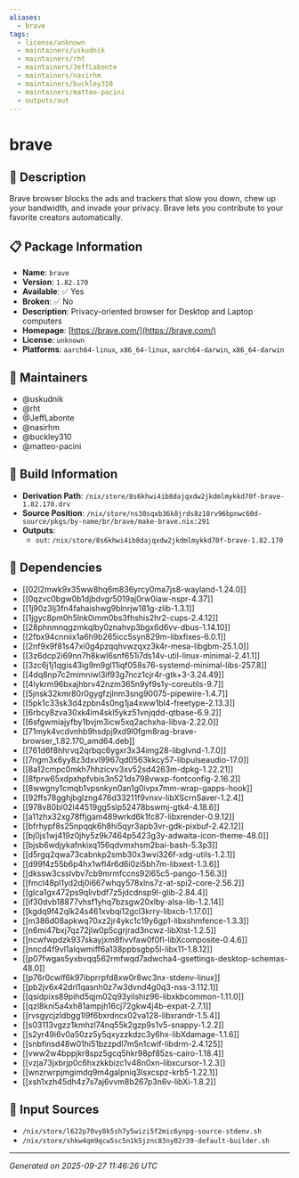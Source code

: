 ```yaml
---
aliases:
  - brave
tags:
  - license/unknown
  - maintainers/uskudnik
  - maintainers/rht
  - maintainers/JeffLabonte
  - maintainers/nasirhm
  - maintainers/buckley310
  - maintainers/matteo-pacini
  - outputs/out
---
```


# brave

## 📝 Description

Brave browser blocks the ads and trackers that slow you down,
chew up your bandwidth, and invade your privacy. Brave lets you
contribute to your favorite creators automatically.


## 📋 Package Information

- **Name**: `brave`
- **Version**: `1.82.170`
- **Available**: ✅ Yes
- **Broken**: ✅ No
- **Description**: Privacy-oriented browser for Desktop and Laptop computers
- **Homepage**: [https://brave.com/](https://brave.com/)
- **License**: `unknown`
- **Platforms**: `aarch64-linux`, `x86_64-linux`, `aarch64-darwin`, `x86_64-darwin`
## 👥 Maintainers

- @uskudnik
- @rht
- @JeffLabonte
- @nasirhm
- @buckley310
- @matteo-pacini


## 🔧 Build Information

- **Derivation Path**: `/nix/store/8s6khwi4ib8dajqxdw2jkdmlmykkd70f-brave-1.82.170.drv`
- **Source Position**: `/nix/store/ns30sqxb36k8jrds8z18rv96bpnwc60d-source/pkgs/by-name/br/brave/make-brave.nix:291`
- **Outputs**:
  - `out`:  `/nix/store/8s6khwi4ib8dajqxdw2jkdmlmykkd70f-brave-1.82.170`

## 🔗 Dependencies

- [[02l2mwk9x35ww8hq6m836yrcy0ma7js8-wayland-1.24.0]]
- [[0qzvc0bgw0b1djbdvgr5019aj0rw0iaw-nspr-4.37]]
- [[1j90z3lj3fn4fahaishwg9blnrjw181g-zlib-1.3.1]]
- [[1jgyc8pm0h5lnk0imm0bs3fhshis2hr2-cups-2.4.12]]
- [[28phnmnqgzmkqlby0znahvp3bgx6d6vv-dbus-1.14.10]]
- [[2fbx94cnniix1a6h9b265icc5syn829m-libxfixes-6.0.1]]
- [[2nf9x9f81s47xi0g4pzqqhvwzqxz3k4r-mesa-libgbm-25.1.0]]
- [[3z6dcp2i69nn7h8kwl6snf651i7ds14v-util-linux-minimal-2.41.1]]
- [[3zc6j1j1qgis43ig9m9gl11iqf058s76-systemd-minimal-libs-257.8]]
- [[4dq8np7c2mimniwl3if93g7ncz1cjr4r-gtk+3-3.24.49]]
- [[4lykrm96bxajhbrv42nzm365n9yf9s1y-coreutils-9.7]]
- [[5jnsk32kmr80r0gygfzjlnm3sng90075-pipewire-1.4.7]]
- [[5pk1c33sk3d4zpbn4s0ng1ja4xww1bl4-freetype-2.13.3]]
- [[6rbcy8zva30xk4lm4skl5ykz51vnjqdd-qtbase-6.9.2]]
- [[6sfgwmiajyfby1bvjm3icw5xq2achxha-libva-2.22.0]]
- [[71myk4vcdvnhb9hsdpj9xd9l0fgm8rag-brave-browser_1.82.170_amd64.deb]]
- [[761d6f8hhrvq2qrbqc6ygxr3x34img28-libglvnd-1.7.0]]
- [[7ngm3x6yy8z3dxvl9967qd0563kkcy57-libpulseaudio-17.0]]
- [[8a12cmpc0mkh7hhzicvv3xv52sd4263m-dpkg-1.22.21]]
- [[8fprw65xdpxhpfvbis3n521ds798vwxp-fontconfig-2.16.2]]
- [[8wwgny1cmqb1vpsnkyn0an1g0ivpx7mm-wrap-gapps-hook]]
- [[92ffs78gghjbglzng476d33211f9vnxv-libXScrnSaver-1.2.4]]
- [[978v80bl02l44519gg5slp52478bswmj-gtk4-4.18.6]]
- [[a11zhx32xg78ffjgam489wrkd6k1fc87-libxrender-0.9.12]]
- [[bfrhypf8s25npqqk6h8hi5qyr3apb3vr-gdk-pixbuf-2.42.12]]
- [[bj0js1wj419z0jhy5z9k7464p5423g3y-adwaita-icon-theme-48.0]]
- [[bjsb6wdjykafnkixq156qdvmxhsm2bai-bash-5.3p3]]
- [[d5rgq2qwa73cabnkp2smb30x3wvi326f-xdg-utils-1.2.1]]
- [[d99f4z55b6p4hx1wfl4r6d6i0zi5bh7m-libxext-1.3.6]]
- [[dkssw3csslvbv7cb9mrmfccns92l65c5-pango-1.56.3]]
- [[fmcl48pl1yd2dj0i667whqy578xlns7z-at-spi2-core-2.56.2]]
- [[glca1gx472ps9qlivbdf7z5jdcdnsp9l-glib-2.84.4]]
- [[if30dvb18877vhsf1yhq7bzsgw20xlby-alsa-lib-1.2.14]]
- [[kgdq9f42qlk24s461xvbqi12gcl3krry-libxcb-1.17.0]]
- [[m386d08apkwq70xz2jr4ykc1c19y6gp1-libxshmfence-1.3.3]]
- [[n6mi47bxj7qz72jlw0p5cgrjrad3ncwz-libXtst-1.2.5]]
- [[ncwfwpdzk937skayjxm8fivvfaw0f0fl-libXcomposite-0.4.6]]
- [[nncd4f9vl1alqwmiff6a138ppbsgbp5l-libx11-1.8.12]]
- [[p07fwgas5yxbvqq562rmfwqd7adwcha4-gsettings-desktop-schemas-48.0]]
- [[p76r0cwlf6k97ibprrpfd8xw0r8wc3nx-stdenv-linux]]
- [[pb2jv6x42drl1qasnh0z7w3dvnd4g0q3-nss-3.112.1]]
- [[qsidpixs89pihd5qjm02q93yilshiz96-libxkbcommon-1.11.0]]
- [[qzl8kni5a4xh81ampjh16cj72gkw4j4b-expat-2.7.1]]
- [[rvsgycjzldbgg1l9f6bxrdncx02va128-libxrandr-1.5.4]]
- [[s03113vgzz1kmhzl74nq55k2gzp9s1v5-snappy-1.2.2]]
- [[s2yr49i6v0a50zz5y5qxyzzkdzc3y6hx-libXdamage-1.1.6]]
- [[snbfinsd48w01hi51bzzpdl7m5n1cwif-libdrm-2.4.125]]
- [[vww2w4bppjkr8spz5gcq5hkr98pf85zs-cairo-1.18.4]]
- [[vzja73jxbrjp0c6hxzkkbizc1v48n0xn-libxcursor-1.2.3]]
- [[wnzrwrpjmgimdq9m4galpniq3lsxcspz-krb5-1.22.1]]
- [[xsh1xzh45dh4z7s7aj6vvm8b267p3n6v-libXi-1.8.2]]

## 📁 Input Sources

- `/nix/store/l622p70vy8k5sh7y5wizi5f2mic6ynpg-source-stdenv.sh`
- `/nix/store/shkw4qm9qcw5sc5n1k5jznc83ny02r39-default-builder.sh`

---
*Generated on 2025-09-27 11:46:26 UTC*
